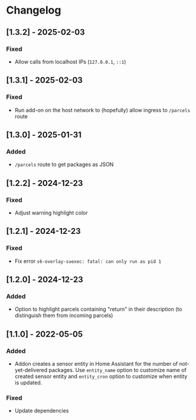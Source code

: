 # Changelog

## [1.3.2] - 2025-02-03

### Fixed

- Allow calls from localhost IPs (`127.0.0.1`, `::1`)

## [1.3.1] - 2025-02-03

### Fixed

- Run add-on on the host network to (hopefully) allow ingress to `/parcels` route

## [1.3.0] - 2025-01-31

### Added

- `/parcels` route to get packages as JSON

## [1.2.2] - 2024-12-23

### Fixed

- Adjust warning highlight color

## [1.2.1] - 2024-12-23

### Fixed

- Fix error `s6-overlay-suexec: fatal: can only run as pid 1`

## [1.2.0] - 2024-12-23

### Added

- Option to highlight parcels containing "return" in their description (to distinguish them from incoming parcels)

## [1.1.0] - 2022-05-05

### Added

- Addon creates a sensor entity in Home Assistant for the number of not-yet-delivered packages. Use `entity_name`
  option to customize name of created sensor entity and `entity_cron` option to customize when entity is updated.

### Fixed

- Update dependencies
